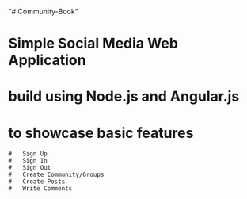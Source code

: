"# Community-Book" 

#	Simple Social Media Web Application 
#	build using Node.js and Angular.js 
#	to showcase basic features 
    #	Sign Up
    #	Sign In
    #	Sign Out
    #	Create Community/Groups
    #	Create Posts
    #	Write Comments

